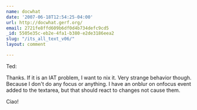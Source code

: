 ```yaml
---
name: docwhat
date: '2007-06-18T12:54:25-04:00'
url: http://docwhat.gerf.org/
email: 2721fe8ffd609b6df0d4b734defc9cd5
_id: 5505e35c-eb2e-4fa1-b380-e2de3186eea2
slug: "/its_all_text_v06/"
layout: comment

---
```


Ted:

Thanks.  If it is an IAT problem, I want to nix it.  Very strange behavior though.  Because I don't do any focus or anything.  I have an onblur on onfocus event added to the textarea, but that should react to changes not cause them.

Ciao!
